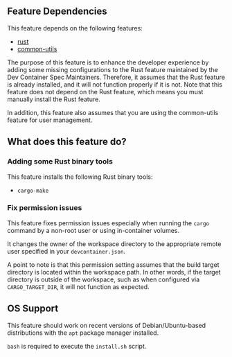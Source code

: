 ## Feature Dependencies

This feature depends on the following features:

- [rust](https://github.com/devcontainers/features/tree/main/src/rust)
- [common-utils](https://github.com/devcontainers/features/tree/main/src/common-utils)

The purpose of this feature is to enhance the developer experience by adding
some missing configurations to the Rust feature maintained by the Dev Container
Spec Maintainers. Therefore, it assumes that the Rust feature is already
installed, and it will not function properly if it is not. Note that this
feature does not depend on the Rust feature, which means you must manually
install the Rust feature.

In addition, this feature also assumes that you are using the common-utils
feature for user management.

## What does this feature do?

### Adding some Rust binary tools

This feature installs the following Rust binary tools:

- `cargo-make`

### Fix permission issues

This feature fixes permission issues especially when running the `cargo` command
by a non-root user or using in-container volumes.

It changes the owner of the workspace directory to the appropriate remote user
specified in your `devcontainer.json`.

A point to note is that this permission setting assumes that the build target
directory is located within the workspace path. In other words, if the target
directory is outside of the workspace, such as when configured via
`CARGO_TARGET_DIR`, it will not function as expected.

## OS Support

This feature should work on recent versions of Debian/Ubuntu-based distributions
with the `apt` package manager installed.

`bash` is required to execute the `install.sh` script.
